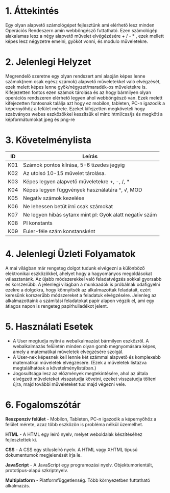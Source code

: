 1\. Áttekintés
==============
Egy olyan alapvető számológépet fejlesztünk ami elérhető lesz minden Operációs Rendeszern amin webböngésző futtatható. Ezen számológép alakalamas lesz a négy alapvető művelet elvégézésére + / - * , ezek mellett képes lesz négyzetre emelni, gyököt vonni, és modulo műveletekre.

2\. Jelenlegi Helyzet 
=====================
Megrendelő szeretne egy olyan rendszert
ami alapján képes lenne számok(nem csak egész számok) alapvető műveletekkel való elvégzését, ezek melett képes lenne gyök/négyzet/maradék-os műveletekre is. Kifejezetten fontos ezen számok tárolása és az hogy bármilyen olyan operációs rendszeren elérhető legyen ahol webböngésző van. Ezek melett kifejezetten fontosnak találja azt hogy ez mobilon, tableten, PC-n igazodik a képernyőhöz a felület mérete. Ezeket kifejzetten megköveteli hogy szabványos webes eszközökkel keszítsük el mint: html/css/js és megköti a képformátumokat jpeg és png-re

3\. Követelménylista
====================
| ID | Leírás |
|----| ------ |
|K01| Számok pontos kíírása, 5-6 tizedes jegyig|
|K02| Az utolsó 10-15 művelet tárolása.|
|K03| Képes legyen alapvető műveletekre +, -, /, *|
|K04| Képes legyen függvények használatára ^, √, MOD|
|K05| Negatív számok kezelése|
|K06| Ne lehessen betűt írni csak számokat|
|K07| Ne legyen hibás sytanx mint pl: Gyök alatt negatív szám|
|K08| PI konstants|
|K09| Euler-féle szám konstansként|

4\. Jelenlegi Üzleti Folyamatok 
====================

A mai világban már rengeteg dolgot tudunk elvégezni a különböző elektronikai eszközökkel, ahelyet hogy a hagyományos megoldásokat választanánk. Az újabb módszerekkel való feladatvégzés sokkal gyorsabb és korszerűbb. A jelenlegi világban a munkaadók is próbálnak odafigyelni ezekre a dolgokra, hogy könnyítsék az alkalmazottak feladatait, ezért keresünk korszerűbb módszereket a feladatuk elvégzésére. Jelenleg az alkalmazottaink a számítási feladatokat papír alapon végzik el, ami egy átlagos napon is rengeteg papírhulladékot jelent.

5\. Használati Esetek
===============================
- A User megtudja nyitni a webalkalmazást bármilyen eszközről. A webalkalmazás felületén minden olyan gomb megnyomására képes, amely a matematikai műveletek elvégzésére szolgál.
- A User-nek képesnek kell lennie két számmal alapvető és komplexebb matematikai műveletek elvégzésére. (Ezek a műveletek listázva megtalálhatóak a követelménylistában.)
- Jogosultsága lesz az előzmények megtekintésére, ahol az általa elvégzett műveleteket visszatudja követni, ezeket visszatudja tölteni újra, majd további műveleteket tud majd végezni vele.

6\. Fogalomszótár
=========================
**Reszponzív felület** - Mobilon, Tableten, PC-n igazodik a
képernyőhöz a felület mérete, azaz több eszközön is probléma nélkül
üzemelhet.

**HTML** - A HTML egy leíró nyelv, melyet weboldalak készítéséhez fejlesztettek ki.

**CSS** - A CSS egy stílusleíró nyelv. A HTML vagy XHTML típusú dokumentumok megjelenését írja le.

**JavaScript** - A JavaScript egy programozási nyelv. Objektumorientált, prototípus-alapú szkriptnyelv.

**Multiplatform** - Platformfüggetlenség. Több környezetben futtatható alkalmazás.